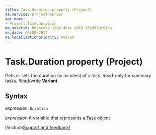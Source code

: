 ```yaml
---
title: Task.Duration property (Project)
ms.service: project-server
api_name:
- Project.Task.Duration
ms.assetid: 8e3bce36-180d-4bec-c863-354982dc91da
ms.date: 06/08/2017
ms.localizationpriority: medium
---
```



# Task.Duration property (Project)

Gets or sets the duration (in minutes) of a task. Read-only for summary tasks. Read/write **Variant**.


## Syntax

_expression_. `Duration`

_expression_ A variable that represents a [Task](./Project.Task.md) object.

[!include[Support and feedback](~/includes/feedback-boilerplate.md)]